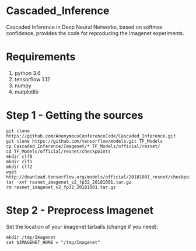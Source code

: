 # Cascaded_Inference
Cascaded Inference in Deep Neural Networks, based on softmax confidence, provides the code for reproducing the Imagenet experiments.
# Requirements
1) python 3.6
2) tensorflow 1.12
3) numpy
4) matplotlib
# Step 1 - Getting the sources
```
git clone https://github.com/AnonymousConferenceCode/Cascaded_Inference.git
git clone https://github.com/tensorflow/models.git TF_Models
cp Cascaded_Inference/Imagenet/* TF_Models/official/resnet/
cd TF_Models/official/resnet/checkpoints
mkdir clf0
mkdir clf1
mkdir clf2
wget http://download.tensorflow.org/models/official/20181001_resnet/checkpoints/resnet_imagenet_v2_fp32_20181001.tar.gz
tar -xvf resnet_imagenet_v2_fp32_20181001.tar.gz
rm resnet_imagenet_v2_fp32_20181001.tar.gz
```

# Step 2 - Preprocess Imagenet 
Set the location of your imagenet tarballs (change if you need):
```
mkdir /tmp/Imagenet
set $IMAGENET_HOME = "/tmp/Imagenet"
```
